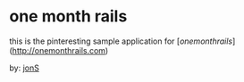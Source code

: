 # one month rails

this is the pinteresting sample application for [*onemonthrails*]
(http://onemonthrails.com)

by: [jonS](http://thinkfitly.com)